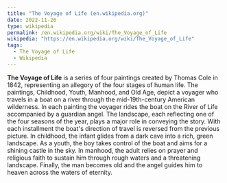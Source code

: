 ```yaml
---
title: "The Voyage of Life (en.wikipedia.org)"
date: 2022-11-26
type: wikipedia
permalink: /en.wikipedia.org/wiki/The_Voyage_of_Life
wikipedia: "https://en.wikipedia.org/wiki/The_Voyage_of_Life"
tags:
  - The Voyage of Life
  - Wikipedia
---
```

**The Voyage of Life** is a series of four paintings created by Thomas Cole in 1842, representing an allegory of the four stages of human life. The paintings, Childhood, Youth, Manhood, and Old Age, depict a voyager who travels in a boat on a river through the mid-19th-century American wilderness. In each painting the voyager rides the boat on the River of Life accompanied by a guardian angel. The landscape, each reflecting one of the four seasons of the year, plays a major role in conveying the story. With each installment the boat's direction of travel is reversed from the previous picture. In childhood, the infant glides from a dark cave into a rich, green landscape. As a youth, the boy takes control of the boat and aims for a shining castle in the sky. In manhood, the adult relies on prayer and religious faith to sustain him through rough waters and a threatening landscape. Finally, the man becomes old and the angel guides him to heaven across the waters of eternity.